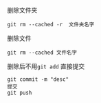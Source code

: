 删除文件夹

    git rm --cached -r  文件夹名字
删除文件

    git rm --cached 文件名字

删除后不用`git add` 直接提交

    git commit -m "desc"     
    提交
    git push
